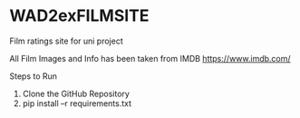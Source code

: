 # WAD2exFILMSITE
Film ratings site for uni project

All  Film Images and Info has been taken from IMDB https://www.imdb.com/

Steps to Run
1. Clone the GitHub Repository
2. pip install –r requirements.txt

